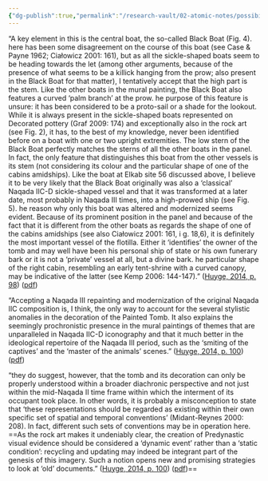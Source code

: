 ```yaml
---
{"dg-publish":true,"permalink":"/research-vault/02-atomic-notes/possibility-that-tomb-100-black-boat-was-originally-normal-and-then-updated-later/"}
---
```


“A key element in this is the central boat, the so-called Black Boat (Fig. 4). here has been some disagreement on the course of this boat (see Case & Payne 1962; Ciałowicz 2001: 161), but as all the sickle-shaped boats seem to be heading towards the let (among other arguments, because of the presence of what seems to be a killick hanging from the prow; also present in the Black Boat for that matter), I tentatively accept that the high part is the stem. Like the other boats in the mural painting, the Black Boat also features a curved ‘palm branch’ at the prow. he purpose of this feature is unsure: it has been considered to be a proto-sail or a shade for the lookout. While it is always present in the sickle-shaped boats represented on Decorated pottery (Graf 2009: 174) and exceptionally also in the rock art (see Fig. 2), it has, to the best of my knowledge, never been identified before on a boat with one or two upright extremities. The low stern of the Black Boat perfectly matches the sterns of all the other boats in the panel. In fact, the only feature that distinguishes this boat from the other vessels is its stem (not considering its colour and the particular shape of one of the cabins amidships). Like the boat at Elkab site 56 discussed above, I believe it to be very likely that the Black Boat originally was also a ‘classical’ Naqada IIC-D sickle-shaped vessel and that it was transformed at a later date, most probably in Naqada III times, into a high-prowed ship (see Fig. 5). he reason why only this boat was altered and modernized seems evident. Because of its prominent position in the panel and because of the fact that it is different from the other boats as regards the shape of one of the cabins amidships (see also Ciałowicz 2001: 161, i g. 18,6), it is definitely the most important vessel of the flotilla. Either it ‘identifies’ the owner of the tomb and may well have been his personal ship of state or his own funerary bark or it is not a ‘private’ vessel at all, but a divine bark. he particular shape of the right cabin, resembling an early tent-shrine with a curved canopy, may be indicative of the latter (see Kemp 2006: 144-147).” ([Huyge, 2014, p. 98](zotero://select/library/items/EYPX3L9X)) ([pdf](zotero://open-pdf/library/items/CU4GA9NI?page=7&annotation=VBM2TYHC))

“Accepting a Naqada III repainting and modernization of the original Naqada IIC composition is, I think, the only way to account for the several stylistic anomalies in the decoration of the Painted Tomb. It also explains the seemingly prochronistic presence in the mural paintings of themes that are unparalleled in Naqada IIC-D iconography and that it much better in the ideological repertoire of the Naqada III period, such as the ‘smiting of the captives’ and the ‘master of the animals’ scenes.” ([Huyge, 2014, p. 100](zotero://select/library/items/EYPX3L9X)) ([pdf](zotero://open-pdf/library/items/CU4GA9NI?page=9&annotation=C3AWVGVD))

“they do suggest, however, that the tomb and its decoration can only be properly understood within a broader diachronic perspective and not just within the mid-Naqada II time frame within which the interment of its occupant took place. In other words, it is probably a misconception to state that ‘these representations should be regarded as existing within their own specific set of spatial and temporal conventions’ (Midant-Reynes 2000: 208). In fact, different such sets of conventions may be in operation here. ==As the rock art makes it undeniably clear, the creation of Predynastic visual evidence should be considered a ‘dynamic event’ rather than a ‘static condition’: recycling and updating may indeed be integrant part of the genesis of this imagery. Such a notion opens new and promising strategies to look at ‘old’ documents.” ([Huyge, 2014, p. 100](zotero://select/library/items/EYPX3L9X)) ([pdf](zotero://open-pdf/library/items/CU4GA9NI?page=9&annotation=UGRRG6PE))==